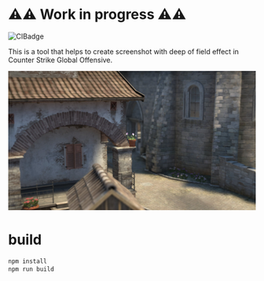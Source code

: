 # ⚠️⚠️ Work in progress ⚠️⚠️

![CIBadge](https://github.com/ferdodo/csgo-dof-screenshot/workflows/test/badge.svg "CI Badge")

This is a tool that helps to create screenshot with deep of field effect in Counter Strike Global Offensive.

![Example](/doc/example1.jpg "Example")

# build

```
npm install
npm run build
```
